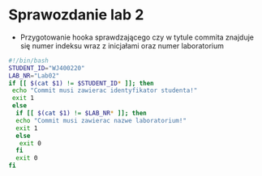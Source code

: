 # Sprawozdanie lab 2

* Przygotowanie hooka sprawdzającego czy w tytule commita znajduje się numer indeksu wraz z inicjałami oraz numer laboratorium

```bash
#!/bin/bash
STUDENT_ID="WJ400220"
LAB_NR="Lab02"
if [[ $(cat $1) != $STUDENT_ID* ]]; then
 echo "Commit musi zawierac identyfikator studenta!"
 exit 1
 else
  if [[ $(cat $1) != $LAB_NR* ]]; then
  echo "Commit musi zawierac nazwe laboratorium!"
  exit 1
  else
   exit 0
  fi
  exit 0
fi 
```